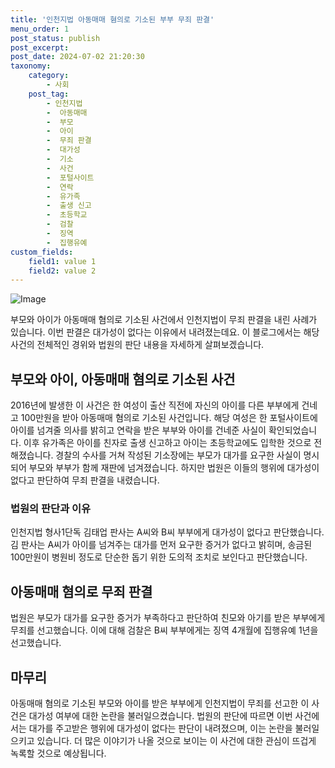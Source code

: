 ```yaml
---
title: '인천지법 아동매매 혐의로 기소된 부부 무죄 판결'
menu_order: 1
post_status: publish
post_excerpt: 
post_date: 2024-07-02 21:20:30
taxonomy:
    category:
        - 사회
    post_tag:
        - 인천지법
        -  아동매매
        -  부모
        -  아이
        -  무죄 판결
        -  대가성
        -  기소
        -  사건
        -  포털사이트
        -  연락
        -  유가족
        -  출생 신고
        -  초등학교
        -  검찰
        -  징역
        -  집행유예
custom_fields:
    field1: value 1
    field2: value 2
---
```


![Image](https://imgnews.pstatic.net/image/005/2024/07/02/2024070213185798653_1719893937_0020265633_20240702144210040.jpg?type=w647)

부모와 아이가 아동매매 혐의로 기소된 사건에서 인천지법이 무죄 판결을 내린 사례가 있습니다. 이번 판결은 대가성이 없다는 이유에서 내려졌는데요. 이 블로그에서는 해당 사건의 전체적인 경위와 법원의 판단 내용을 자세하게 살펴보겠습니다.
## 부모와 아이, 아동매매 혐의로 기소된 사건
2016년에 발생한 이 사건은 한 여성이 출산 직전에 자신의 아이를 다른 부부에게 건네고 100만원을 받아 아동매매 혐의로 기소된 사건입니다. 해당 여성은 한 포털사이트에 아이를 넘겨줄 의사를 밝히고 연락을 받은 부부와 아이를 건네준 사실이 확인되었습니다. 이후 유가족은 아이를 친자로 출생 신고하고 아이는 초등학교에도 입학한 것으로 전해졌습니다.
경찰의 수사를 거쳐 작성된 기소장에는 부모가 대가를 요구한 사실이 명시되어 부모와 부부가 함께 재판에 넘겨졌습니다. 하지만 법원은 이들의 행위에 대가성이 없다고 판단하여 무죄 판결을 내렸습니다.
### 법원의 판단과 이유
인천지법 형사1단독 김태업 판사는 A씨와 B씨 부부에게 대가성이 없다고 판단했습니다. 김 판사는 A씨가 아이를 넘겨주는 대가를 먼저 요구한 증거가 없다고 밝히며, 송금된 100만원이 병원비 정도로 단순한 돕기 위한 도의적 조치로 보인다고 판단했습니다.
## 아동매매 혐의로 무죄 판결
법원은 부모가 대가를 요구한 증거가 부족하다고 판단하여 친모와 아기를 받은 부부에게 무죄를 선고했습니다. 이에 대해 검찰은 B씨 부부에게는 징역 4개월에 집행유예 1년을 선고했습니다.
## 마무리
아동매매 혐의로 기소된 부모와 아이를 받은 부부에게 인천지법이 무죄를 선고한 이 사건은 대가성 여부에 대한 논란을 불러일으켰습니다. 법원의 판단에 따르면 이번 사건에서는 대가를 주고받은 행위에 대가성이 없다는 판단이 내려졌으며, 이는 논란을 불러일으키고 있습니다. 더 많은 이야기가 나올 것으로 보이는 이 사건에 대한 관심이 뜨겁게 녹록할 것으로 예상됩니다.
